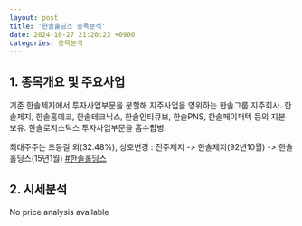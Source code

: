 ```yaml
---
layout: post
title: '한솔홀딩스 종목분석'
date: 2024-10-27 21:20:23 +0900
categories: 종목분석
---
```


## 1. 종목개요 및 주요사업

기존 한솔제지에서 투자사업부문을 분할해 지주사업을 영위하는 한솔그룹 지주회사. 한솔제지, 한솔홈데코, 한솔테크닉스, 한솔인티큐브, 한솔PNS, 한솔페이퍼텍 등의 지분 보유. 한솔로지스틱스 투자사업부문을 흡수합병.

최대주주는 조동길 외(32.48%), 상호변경 : 전주제지 -> 한솔제지(92년10월) -> 한솔홀딩스(15년1월)
[#한솔홀딩스](#)

## 2. 시세분석

No price analysis available
